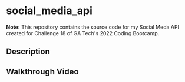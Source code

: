 # social_media_api #

**Note:** This repository contains the source code for my Social Meda API created for Challenge 18 of GA Tech's
2022 Coding Bootcamp.

## Description ##

## Walkthrough Video ##